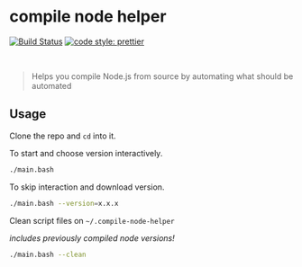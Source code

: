 # compile node helper

<p>
  <a href="https://travis-ci.org/Thomazella/compile-node-helper"><img src="https://img.shields.io/travis/Thomazella/compile-node-helper/master.svg?style=flat-square" alt="Build Status" /></a>
  <a href="https://github.com/prettier/prettier">
    <img alt="code style: prettier" src="https://img.shields.io/badge/code_style-prettier-ff69b4.svg?style=flat-square">
  </a>
</p>
<br/>

> Helps you compile Node.js from source by automating what should be automated

## Usage

Clone the repo and `cd` into it.

To start and choose version interactively.

```sh
./main.bash
```

To skip interaction and download version.

```sh
./main.bash --version=x.x.x
```

Clean script files on `~/.compile-node-helper`

_includes previously compiled node versions!_

```sh
./main.bash --clean
```
